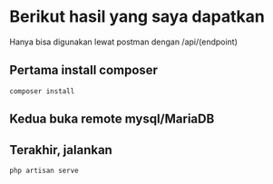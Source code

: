 <h1>Berikut hasil yang saya dapatkan</h1>
<p>Hanya bisa digunakan lewat postman dengan /api/(endpoint)<br></p>

<h2>Pertama install composer</h2>
<pre><code>composer install</code></pre>

<h2>Kedua buka remote mysql/MariaDB</h2>

<h2>Terakhir, jalankan</h2>
<pre><code>php artisan serve</code></pre>
